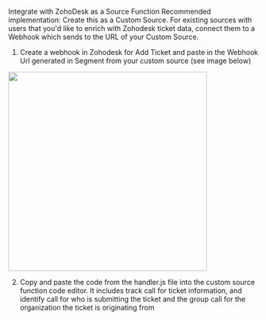 Integrate with ZohoDesk as a Source Function
Recommended implementation: Create this as a Custom Source. For existing sources with users that you'd like to enrich with Zohodesk ticket data, connect them to a Webhook which sends to the URL of your Custom Source. 

1. Create a webhook in Zohodesk for Add Ticket and paste in the Webhook Url generated in Segment from your custom source (see image below)
<img src="https://i.ibb.co/kQNyxNS/Screen-Shot-2020-05-15-at-12-45-04-PM.png" width="400px"/>



2. Copy and paste the code from the handler.js file into the custom source function code editor. It includes track call for ticket information, and identify call for who is submitting the ticket and the group call for the organization the ticket is originating from




